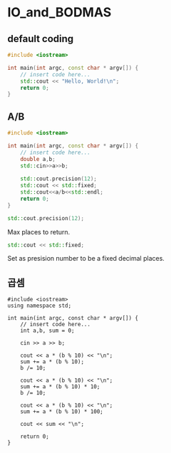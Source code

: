 # IO_and_BODMAS

## default coding

```c++
#include <iostream>

int main(int argc, const char * argv[]) {
    // insert code here...
    std::cout << "Hello, World!\n";
    return 0;
}

```

## A/B

```c++
#include <iostream>

int main(int argc, const char * argv[]) {
    // insert code here...
    double a,b;
    std::cin>>a>>b;
    
    std::cout.precision(12);
    std::cout << std::fixed;
    std::cout<<a/b<<std::endl;
    return 0;
}
```
```c++
std::cout.precision(12);
``` 
Max places to return.
```c++ 
std::cout << std::fixed;
``` 

Set as presision number to be a fixed decimal places.

## 곱셈

```
#include <iostream>
using namespace std;

int main(int argc, const char * argv[]) {
    // insert code here...
    int a,b, sum = 0;
    
    cin >> a >> b;
    
    cout << a * (b % 10) << "\n";
    sum += a * (b % 10);
    b /= 10;
    
    cout << a * (b % 10) << "\n";
    sum += a * (b % 10) * 10;
    b /= 10;
    
    cout << a * (b % 10) << "\n";
    sum += a * (b % 10) * 100;
    
    cout << sum << "\n";
    
    return 0;
}
```

